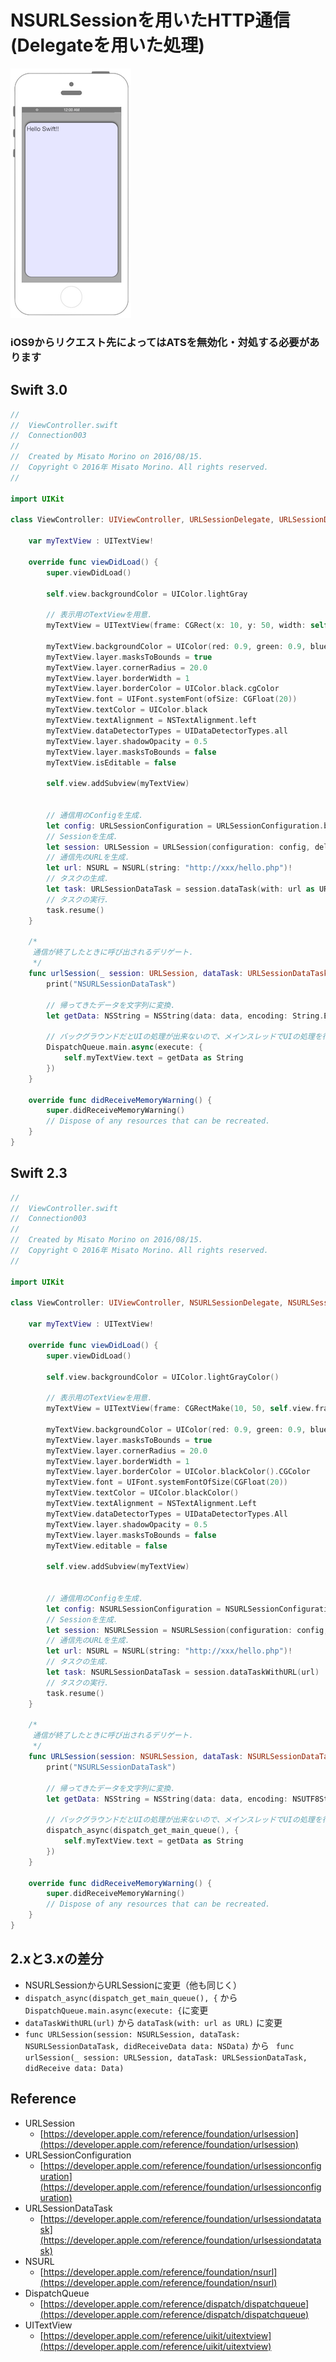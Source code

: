 # NSURLSessionを用いたHTTP通信(Delegateを用いた処理)

![Preview connection001](./img/Connection003.png)

### iOS9からリクエスト先によってはATSを無効化・対処する必要があります

## Swift 3.0

```swift
//
//  ViewController.swift
//  Connection003
//
//  Created by Misato Morino on 2016/08/15.
//  Copyright © 2016年 Misato Morino. All rights reserved.
//

import UIKit

class ViewController: UIViewController, URLSessionDelegate, URLSessionDataDelegate {
    
    var myTextView : UITextView!
    
    override func viewDidLoad() {
        super.viewDidLoad()
        
        self.view.backgroundColor = UIColor.lightGray
        
        // 表示用のTextViewを用意.
        myTextView = UITextView(frame: CGRect(x: 10, y: 50, width: self.view.frame.width - 20, height: 500))
        
        myTextView.backgroundColor = UIColor(red: 0.9, green: 0.9, blue: 1, alpha: 1.0)
        myTextView.layer.masksToBounds = true
        myTextView.layer.cornerRadius = 20.0
        myTextView.layer.borderWidth = 1
        myTextView.layer.borderColor = UIColor.black.cgColor
        myTextView.font = UIFont.systemFont(ofSize: CGFloat(20))
        myTextView.textColor = UIColor.black
        myTextView.textAlignment = NSTextAlignment.left
        myTextView.dataDetectorTypes = UIDataDetectorTypes.all
        myTextView.layer.shadowOpacity = 0.5
        myTextView.layer.masksToBounds = false
        myTextView.isEditable = false
        
        self.view.addSubview(myTextView)
        
        
        // 通信用のConfigを生成.
        let config: URLSessionConfiguration = URLSessionConfiguration.background(withIdentifier: "backgroundTask")
        // Sessionを生成.
        let session: URLSession = URLSession(configuration: config, delegate: self, delegateQueue: nil)
        // 通信先のURLを生成.
        let url: NSURL = NSURL(string: "http://xxx/hello.php")!
        // タスクの生成.
        let task: URLSessionDataTask = session.dataTask(with: url as URL)
        // タスクの実行.
        task.resume()
    }
    
    /*
     通信が終了したときに呼び出されるデリゲート.
     */
    func urlSession(_ session: URLSession, dataTask: URLSessionDataTask, didReceive data: Data) {
        print("NSURLSessionDataTask")
        
        // 帰ってきたデータを文字列に変換.
        let getData: NSString = NSString(data: data, encoding: String.Encoding.utf8.rawValue)!
        
        // バックグラウンドだとUIの処理が出来ないので、メインスレッドでUIの処理を行わせる.
        DispatchQueue.main.async(execute: {
            self.myTextView.text = getData as String
        })
    }
    
    override func didReceiveMemoryWarning() {
        super.didReceiveMemoryWarning()
        // Dispose of any resources that can be recreated.
    } 
} 
```

## Swift 2.3

```swift
//
//  ViewController.swift
//  Connection003
//
//  Created by Misato Morino on 2016/08/15.
//  Copyright © 2016年 Misato Morino. All rights reserved.
//

import UIKit

class ViewController: UIViewController, NSURLSessionDelegate, NSURLSessionDataDelegate {
    
    var myTextView : UITextView!
    
    override func viewDidLoad() {
        super.viewDidLoad()
        
        self.view.backgroundColor = UIColor.lightGrayColor()
        
        // 表示用のTextViewを用意.
        myTextView = UITextView(frame: CGRectMake(10, 50, self.view.frame.width - 20, 500))
        
        myTextView.backgroundColor = UIColor(red: 0.9, green: 0.9, blue: 1, alpha: 1.0)
        myTextView.layer.masksToBounds = true
        myTextView.layer.cornerRadius = 20.0
        myTextView.layer.borderWidth = 1
        myTextView.layer.borderColor = UIColor.blackColor().CGColor
        myTextView.font = UIFont.systemFontOfSize(CGFloat(20))
        myTextView.textColor = UIColor.blackColor()
        myTextView.textAlignment = NSTextAlignment.Left
        myTextView.dataDetectorTypes = UIDataDetectorTypes.All
        myTextView.layer.shadowOpacity = 0.5
        myTextView.layer.masksToBounds = false
        myTextView.editable = false
        
        self.view.addSubview(myTextView)
        
        
        // 通信用のConfigを生成.
        let config: NSURLSessionConfiguration = NSURLSessionConfiguration.backgroundSessionConfigurationWithIdentifier("backgroundTask")
        // Sessionを生成.
        let session: NSURLSession = NSURLSession(configuration: config, delegate: self, delegateQueue: nil)
        // 通信先のURLを生成.
        let url: NSURL = NSURL(string: "http://xxx/hello.php")!
        // タスクの生成.
        let task: NSURLSessionDataTask = session.dataTaskWithURL(url)
        // タスクの実行.
        task.resume() 
    }
    
    /*
     通信が終了したときに呼び出されるデリゲート.
     */
    func URLSession(session: NSURLSession, dataTask: NSURLSessionDataTask, didReceiveData data: NSData) {
        print("NSURLSessionDataTask")
        
        // 帰ってきたデータを文字列に変換.
        let getData: NSString = NSString(data: data, encoding: NSUTF8StringEncoding)!
        
        // バックグラウンドだとUIの処理が出来ないので、メインスレッドでUIの処理を行わせる.
        dispatch_async(dispatch_get_main_queue(), {
            self.myTextView.text = getData as String
        })
    }
    
    override func didReceiveMemoryWarning() {
        super.didReceiveMemoryWarning()
        // Dispose of any resources that can be recreated.
    } 
} 
```

## 2.xと3.xの差分

* NSURLSessionからURLSessionに変更（他も同じく）
* ```dispatch_async(dispatch_get_main_queue(), {``` から```DispatchQueue.main.async(execute: {```に変更
* ```dataTaskWithURL(url)``` から ```dataTask(with: url as URL)``` に変更
* ```func URLSession(session: NSURLSession, dataTask: NSURLSessionDataTask, didReceiveData data: NSData)``` から ``` func urlSession(_ session: URLSession, dataTask: URLSessionDataTask, didReceive data: Data)```
 

## Reference

* URLSession
	* [https://developer.apple.com/reference/foundation/urlsession](https://developer.apple.com/reference/foundation/urlsession)
* URLSessionConfiguration
    * [https://developer.apple.com/reference/foundation/urlsessionconfiguration](https://developer.apple.com/reference/foundation/urlsessionconfiguration)
* URLSessionDataTask
    * [https://developer.apple.com/reference/foundation/urlsessiondatatask](https://developer.apple.com/reference/foundation/urlsessiondatatask)
* NSURL
    * [https://developer.apple.com/reference/foundation/nsurl](https://developer.apple.com/reference/foundation/nsurl)
* DispatchQueue
    * [https://developer.apple.com/reference/dispatch/dispatchqueue](https://developer.apple.com/reference/dispatch/dispatchqueue)
* UITextView
	* [https://developer.apple.com/reference/uikit/uitextview](https://developer.apple.com/reference/uikit/uitextview)
